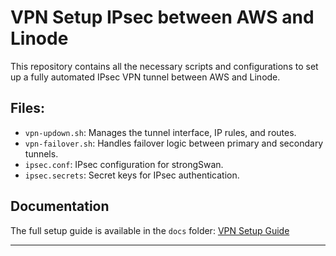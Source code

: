 # VPN Setup IPsec between AWS and Linode

This repository contains all the necessary scripts and configurations to set up a fully automated IPsec VPN tunnel between AWS and Linode.

## Files:
- `vpn-updown.sh`: Manages the tunnel interface, IP rules, and routes.
- `vpn-failover.sh`: Handles failover logic between primary and secondary tunnels.
- `ipsec.conf`: IPsec configuration for strongSwan.
- `ipsec.secrets`: Secret keys for IPsec authentication.

## Documentation
The full setup guide is available in the `docs` folder: [VPN Setup Guide](./docs/VPN_Setup_Guide.docx)

---
